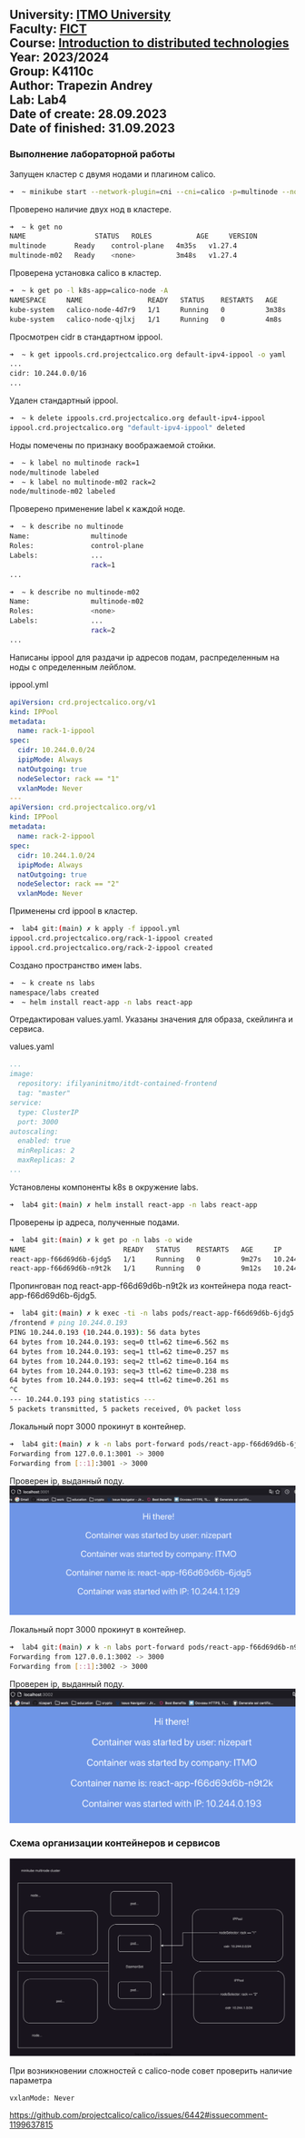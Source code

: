 University: [ITMO University](https://itmo.ru/ru/)  
Faculty: [FICT](https://fict.itmo.ru)  
Course: [Introduction to distributed technologies](https://github.com/itmo-ict-faculty/introduction-to-distributed-technologies)  
Year: 2023/2024  
Group: K4110c  
Author: Trapezin Andrey  
Lab: Lab4  
Date of create: 28.09.2023  
Date of finished: 31.09.2023
---
### Выполнение лабораторной работы

Запущен кластер с двумя нодами и плагином calico.
```bash
➜  ~ minikube start --network-plugin=cni --cni=calico -p=multinode --nodes 2
```

Проверено наличие двух нод в кластере.
```bash
➜  ~ k get no
NAME                 STATUS   ROLES           AGE     VERSION
multinode       Ready    control-plane   4m35s   v1.27.4
multinode-m02   Ready    <none>          3m48s   v1.27.4
```

Проверена установка calico в кластер.
```bash
➜  ~ k get po -l k8s-app=calico-node -A
NAMESPACE     NAME                READY   STATUS    RESTARTS   AGE
kube-system   calico-node-4d7r9   1/1     Running   0          3m38s
kube-system   calico-node-qjlxj   1/1     Running   0          4m8s
```

Просмотрен cidr в стандартном ippool.
```bash
➜  ~ k get ippools.crd.projectcalico.org default-ipv4-ippool -o yaml
...
cidr: 10.244.0.0/16
...
```

Удален стандартный ippool.
```bash
➜  ~ k delete ippools.crd.projectcalico.org default-ipv4-ippool
ippool.crd.projectcalico.org "default-ipv4-ippool" deleted
```

Ноды помечены по признаку воображаемой стойки.
```bash
➜  ~ k label no multinode rack=1
node/multinode labeled
➜  ~ k label no multinode-m02 rack=2
node/multinode-m02 labeled
```

Проверено применение label к каждой ноде.
```bash
➜  ~ k describe no multinode
Name:               multinode
Roles:              control-plane
Labels:             ...
                    rack=1
...
```

```bash
➜  ~ k describe no multinode-m02
Name:               multinode-m02
Roles:              <none>
Labels:             ...
                    rack=2
...
```

Написаны ippool для раздачи ip адресов подам, распределенным на ноды с определенным лейблом.

ippool.yml
```yaml
apiVersion: crd.projectcalico.org/v1
kind: IPPool
metadata:
  name: rack-1-ippool
spec:
  cidr: 10.244.0.0/24
  ipipMode: Always
  natOutgoing: true
  nodeSelector: rack == "1"
  vxlanMode: Never
---
apiVersion: crd.projectcalico.org/v1
kind: IPPool
metadata:
  name: rack-2-ippool
spec:
  cidr: 10.244.1.0/24
  ipipMode: Always
  natOutgoing: true
  nodeSelector: rack == "2"
  vxlanMode: Never
```

Применены crd ippool в кластер.
```bash
➜  lab4 git:(main) ✗ k apply -f ippool.yml
ippool.crd.projectcalico.org/rack-1-ippool created
ippool.crd.projectcalico.org/rack-2-ippool created
```

Создано пространство имен labs.
```bash
➜  ~ k create ns labs
namespace/labs created
➜  ~ helm install react-app -n labs react-app
```

Отредактирован values.yaml. Указаны значения для образа, скейлинга и сервиса.
 
values.yaml
```yaml
...
image:
  repository: ifilyaninitmo/itdt-contained-frontend
  tag: "master"
service:
  type: ClusterIP
  port: 3000
autoscaling:
  enabled: true
  minReplicas: 2
  maxReplicas: 2
...
```

Установлены компоненты k8s в окружение labs.
```bash
➜  lab4 git:(main) ✗ helm install react-app -n labs react-app
```

Проверены ip адреса, полученные подами.
```bash
➜  lab4 git:(main) ✗ k get po -n labs -o wide
NAME                        READY   STATUS    RESTARTS   AGE     IP             NODE            NOMINATED NODE   READINESS GATES
react-app-f66d69d6b-6jdg5   1/1     Running   0          9m27s   10.244.1.129   multinode-m02   <none>           <none>
react-app-f66d69d6b-n9t2k   1/1     Running   0          9m12s   10.244.0.193   multinode       <none>           <none>
```

Пропингован под react-app-f66d69d6b-n9t2k из контейнера пода react-app-f66d69d6b-6jdg5.
```bash
➜  lab4 git:(main) ✗ k exec -ti -n labs pods/react-app-f66d69d6b-6jdg5 -- sh
/frontend # ping 10.244.0.193
PING 10.244.0.193 (10.244.0.193): 56 data bytes
64 bytes from 10.244.0.193: seq=0 ttl=62 time=6.562 ms
64 bytes from 10.244.0.193: seq=1 ttl=62 time=0.257 ms
64 bytes from 10.244.0.193: seq=2 ttl=62 time=0.164 ms
64 bytes from 10.244.0.193: seq=3 ttl=62 time=0.238 ms
64 bytes from 10.244.0.193: seq=4 ttl=62 time=0.261 ms
^C
--- 10.244.0.193 ping statistics ---
5 packets transmitted, 5 packets received, 0% packet loss
```

Локальный порт 3000 прокинут в контейнер.
```bash
➜  lab4 git:(main) ✗ k -n labs port-forward pods/react-app-f66d69d6b-6jdg5 3001:3000
Forwarding from 127.0.0.1:3001 -> 3000
Forwarding from [::1]:3001 -> 3000
```
Проверен ip, выданный поду.
![rack-1.png](screenshots%2Frack-1.png)

Локальный порт 3000 прокинут в контейнер.
```bash
➜  lab4 git:(main) ✗ k -n labs port-forward pods/react-app-f66d69d6b-n9t2k 3002:3000
Forwarding from 127.0.0.1:3002 -> 3000
Forwarding from [::1]:3002 -> 3000
```
Проверен ip, выданный поду.
![rack-2.png](screenshots%2Frack-2.png)

### Схема организации контейнеров и сервисов 
![lab4.drawio.svg](lab4.drawio.svg)

При возникновении сложностей с calico-node совет проверить наличие параметра 
```
vxlanMode: Never
```
https://github.com/projectcalico/calico/issues/6442#issuecomment-1199637815